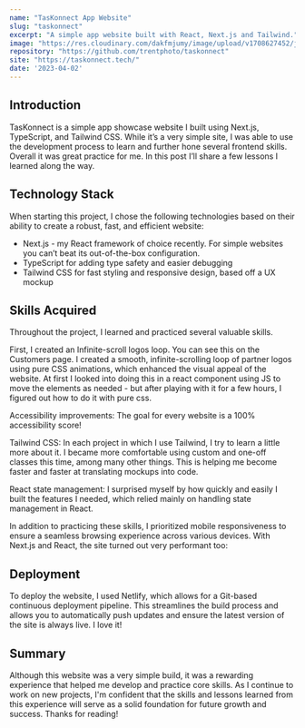 ```yaml
---
name: "TasKonnect App Website"
slug: "taskonnect"
excerpt: "A simple app website built with React, Next.js and Tailwind."
image: "https://res.cloudinary.com/dakfmjumy/image/upload/v1708627452/jamestrent.net/projects/taskonnect_z9d0dk.png"
repository: "https://github.com/trentphoto/taskonnect"
site: "https://taskonnect.tech/"
date: '2023-04-02'
---
```


## Introduction

TasKonnect is a simple app showcase website I built using Next.js, TypeScript, and Tailwind CSS. While it’s a very simple site, I was able to use the development process to learn and further hone several frontend skills. Overall it was great practice for me. In this post I’ll share a few lessons I learned along the way.

## Technology Stack

When starting this project, I chose the following technologies based on their ability to create a robust, fast, and efficient website:

- Next.js - my React framework of choice recently. For simple websites you can’t beat its out-of-the-box configuration.
- TypeScript for adding type safety and easier debugging
- Tailwind CSS for fast styling and responsive design, based off a UX mockup

## Skills Acquired

Throughout the project, I learned and practiced several valuable skills.

First, I created an Infinite-scroll logos loop. You can see this on the Customers page. I created a smooth, infinite-scrolling loop of partner logos using pure CSS animations, which enhanced the visual appeal of the website. At first I looked into doing this in a react component using JS to move the elements as needed - but after playing with it for a few hours, I figured out how to do it with pure css.

Accessibility improvements: The goal for every website is a 100% accessibility score!

Tailwind CSS: In each project in which I use Tailwind, I try to learn a little more about it. I became more comfortable using custom and one-off classes this time, among many other things. This is helping me become faster and faster at translating mockups into code.

React state management: I surprised myself by how quickly and easily I built the features I needed, which relied mainly on handling state management in React.

In addition to practicing these skills, I prioritized mobile responsiveness to ensure a seamless browsing experience across various devices. With Next.js and React, the site turned out very performant too:

## Deployment

To deploy the website, I used Netlify, which allows for a Git-based continuous deployment pipeline. This streamlines the build process and allows you to automatically push updates and ensure the latest version of the site is always live. I love it!

## Summary

Although this website was a very simple build, it was a rewarding experience that helped me develop and practice core skills. As I continue to work on new projects, I'm confident that the skills and lessons learned from this experience will serve as a solid foundation for future growth and success. Thanks for reading!
